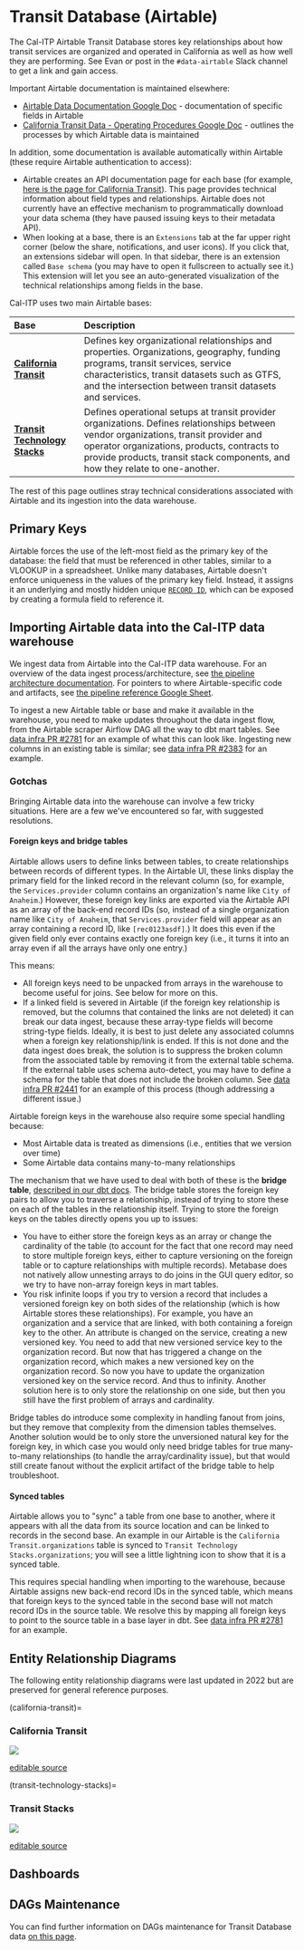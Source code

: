 # Transit Database (Airtable)

The Cal-ITP Airtable Transit Database stores key relationships about how transit services are organized and operated in California as well as how well they are performing. See Evan or post in the `#data-airtable` Slack channel to get a link and gain access.

Important Airtable documentation is maintained elsewhere:

- [Airtable Data Documentation Google Doc](https://docs.google.com/document/d/1KvlYRYB8cnyTOkT1Q0BbBmdQNguK_AMzhSV5ELXiZR4/edit#heading=h.u7y2eosf0i1d) - documentation of specific fields in Airtable
- [California Transit Data - Operating Procedures Google Doc](https://docs.google.com/document/d/1IO8x9-31LjwmlBDH0Jri-uWI7Zygi_IPc9nqd7FPEQM/edit#) -  outlines the processes by which Airtable data is maintained

In addition, some documentation is available automatically within Airtable (these require Airtable authentication to access):

- Airtable creates an API documentation page for each base (for example, [here is the page for California Transit](https://airtable.com/appPnJWrQ7ui4UmIl/api/docs)). This page provides technical information about field types and relationships. Airtable does not currently have an effective mechanism to programmatically download your data schema (they have paused issuing keys to their metadata API).
- When looking at a base, there is an `Extensions` tab at the far upper right corner (below the share, notifications, and user icons). If you click that, an extensions sidebar will open. In that sidebar, there is an extension called `Base schema` (you may have to open it fullscreen to actually see it.) This extension will let you see an auto-generated visualization of the technical relationships among fields in the base.

Cal-ITP uses two main Airtable bases:

| **Base**                                                    | **Description**                                                                                                                                                                                                                                                       |
| :---------------------------------------------------------- | :-------------------------------------------------------------------------------------------------------------------------------------------------------------------------------------------------------------------------------------------------------------------- |
| [**California Transit**](#california-transit)               | Defines key organizational relationships and properties. Organizations, geography, funding programs,  transit services, service characteristics, transit datasets such as GTFS, and the intersection between transit datasets and services.                           |
| [**Transit Technology Stacks**](#transit-technology-stacks) | Defines operational setups at transit provider organizations. Defines relationships between vendor organizations, transit provider and operator organizations, products, contracts to provide products, transit stack components, and how they relate to one-another. |

The rest of this page outlines stray technical considerations associated with Airtable and its ingestion into the data warehouse.

## Primary Keys

Airtable forces the use of the left-most field as the primary key of the database: the field that must be referenced in other tables, similar to a VLOOKUP in a spreadsheet. Unlike many databases, Airtable doesn't enforce uniqueness in the values of the primary key field.  Instead, it assigns it an underlying and mostly hidden unique [`RECORD ID`](https://support.airtable.com/hc/en-us/articles/360051564873-Record-ID), which can be exposed by creating a formula field to reference it.

## Importing Airtable data into the Cal-ITP data warehouse

We ingest data from Airtable into the Cal-ITP data warehouse. For an overview of the data ingest process/architecture, see [the pipeline architecture documentation](architecture-data). For pointers to where Airtable-specific code and artifacts, see [the pipeline reference Google Sheet](https://docs.google.com/spreadsheets/d/1bv1K5lZMnq1eCSZRy3sPd3MgbdyghrMl4u8HvjNjWPw/edit#gid=0).

To ingest a new Airtable table or base and make it available in the warehouse, you need to make updates throughout the data ingest flow, from the Airtable scraper Airflow DAG all the way to dbt mart tables. See [data infra PR #2781](https://github.com/cal-itp/data-infra/pull/2781) for an example of what this can look like. Ingesting new columns in an existing table is similar; see [data infra PR #2383](https://github.com/cal-itp/data-infra/pull/2383) for an example.

### Gotchas

Bringing Airtable data into the warehouse can involve a few tricky situations. Here are a few we've encountered so far, with suggested resolutions.

#### Foreign keys and bridge tables

Airtable allows users to define links between tables, to create relationships between records of different types. In the Airtable UI, these links display the primary field for the linked record in the relevant column (so, for example, the `Services.provider` column contains an organization's name like `City of Anaheim`.) However, these foreign key links are exported via the Airtable API as an array of the back-end record IDs (so, instead of a single organization name like `City of Anaheim`, that `Services.provider` field will appear as an array containing a record ID, like `[rec0123asdf]`.) It does this even if the given field only ever contains exactly one foreign key (i.e., it turns it into an array even if all the arrays have only one entry.)

This means:

- All foreign keys need to be unpacked from arrays in the warehouse to become useful for joins. See below for more on this.
- If a linked field is severed in Airtable (if the foreign key relationship is removed, but the columns that contained the links are not deleted) it can break our data ingest, because these array-type fields will become string-type fields. Ideally, it is best to just delete any associated columns when a foreign key relationship/link is ended. If this is not done and the data ingest does break, the solution is to suppress the broken column from the associated table by removing it from the external table schema. If the external table uses schema auto-detect, you may have to define a schema for the table that does not include the broken column. See [data infra PR #2441](https://github.com/cal-itp/data-infra/pull/2441) for an example of this process (though addressing a different issue.)

Airtable foreign keys in the warehouse also require some special handling because:

- Most Airtable data is treated as dimensions (i.e., entities that we version over time)
- Some Airtable data contains many-to-many relationships

The mechanism that we have used to deal with both of these is the **bridge table**, [described in our dbt docs](https://dbt-docs.calitp.org/#!/overview). The bridge table stores the foreign key pairs to allow you to traverse a relationship, instead of trying to store these on each of the tables in the relationship itself. Trying to store the foreign keys on the tables directly opens you up to issues:

- You have to either store the foreign keys as an array or change the cardinality of the table (to account for the fact that one record may need to store multiple foreign keys, either to capture versioning on the foreign table or to capture relationships with multiple records). Metabase does not natively allow unnesting arrays to do joins in the GUI query editor, so we try to have non-array foreign keys in mart tables.
- You risk infinite loops if you try to version a record that includes a versioned foreign key on both sides of the relationship (which is how Airtable stores these relationships). For example, you have an organization and a service that are linked, with both containing a foreign key to the other. An attribute is changed on the service, creating a new versioned key. You need to add that new versioned service key to the organization record. But now that has triggered a change on the organization record, which makes a new versioned key on the organization record. So now you have to update the organization versioned key on the service record. And thus to infinity. Another solution here is to only store the relationship on one side, but then you still have the first problem of arrays and cardinality.

Bridge tables do introduce some complexity in handling fanout from joins, but they remove that complexity from the dimension tables themselves. Another solution would be to only store the unversioned natural key for the foreign key, in which case you would only need bridge tables for true many-to-many relationships (to handle the array/cardinality issue), but that would still create fanout without the explicit artifact of the bridge table to help troubleshoot.

#### Synced tables

Airtable allows you to "sync" a table from one base to another, where it appears with all the data from its source location and can be linked to records in the second base. An example in our Airtable is the `California Transit.organizations` table is synced to `Transit Technology Stacks.organizations`; you will see a little lightning icon to show that it is a synced table.

This requires special handling when importing to the warehouse, because Airtable assigns new back-end record IDs in the synced table, which means that foreign keys to the synced table in the second base will not match record IDs in the source table. We resolve this by mapping all foreign keys to point to the source table in a base layer in dbt. See [data infra PR #2781](https://github.com/cal-itp/data-infra/pull/2781) for an example.

## Entity Relationship Diagrams

The following entity relationship diagrams were last updated in 2022 but are preserved for general reference purposes.

(california-transit)=

### California Transit

[![](https://mermaid.ink/img/pako:eNqVVEtv4jAQ_iuWz0W9c1stbbWHbhFw5DLEEzJax07HDqss4b_vOCQQXlLLBSX6XuP5nL3OvEE91cgzgi1DuXZKfh-8BUf_IJJ36tBOJn6vlsg7ynCq1roEB1sMa_0ltK-QIT6C-w7-FvMwgwgBY6Jk3oW6_BalYm_q7HuUemMpFEfOY9b4XaJRUBUwuqj8GO3zu9btQxEwJTkKEZnc9sta7a3W-_zjebGa_1C5ZxULVJIO0sN3RCRQolYWnEt5oI6FZ4rNQ9VHw7bqp69dbN7QS6OqounlCwTzWQPLwGgUuUHnCq3atgs4t5DhhYbBkDFtMKiso0ws7tCKkoQqjwFG8V4l77KR4y0HxeuRoaosiVr05wL0vQ3D8kc9Pu4dIoMLFAer3qx2Rk5tzilu2V2C9oKcC-DUzQUZ5AV-1sRYpiLdml1mS6QXS1uSwsbm5HLDsvLvgtCwA5Pt93czX3ck_Y3oX6WLkTQYc4tZlBVtmsF7dHGG2e4wKS2mrJiCkM8VXkH4c_c8Bep3GJ7_ehaAPxXiFdG8Y2TKwtCoq5t7bkIqJqOVne5QiaLnCE7mO9v_Xs1-SUMGpXEJQtIqvDXinueUEdgEV0acujz6SZco3SIj38h90ltrcSxxrY8xcqhtTE4HgdaVEPHFUPSsp5FrfNJyjfyycdnwfMT0H1s9zcEGPPwHJNjt_A)](https://mermaid-js.github.io/mermaid-live-editor/edit/#pako:eNqVVEtv4jAQ_iuWz0W9c1stbbWHbhFw5DLEEzJax07HDqss4b_vOCQQXlLLBSX6XuP5nL3OvEE91cgzgi1DuXZKfh-8BUf_IJJ36tBOJn6vlsg7ynCq1roEB1sMa_0ltK-QIT6C-w7-FvMwgwgBY6Jk3oW6_BalYm_q7HuUemMpFEfOY9b4XaJRUBUwuqj8GO3zu9btQxEwJTkKEZnc9sta7a3W-_zjebGa_1C5ZxULVJIO0sN3RCRQolYWnEt5oI6FZ4rNQ9VHw7bqp69dbN7QS6OqounlCwTzWQPLwGgUuUHnCq3atgs4t5DhhYbBkDFtMKiso0ws7tCKkoQqjwFG8V4l77KR4y0HxeuRoaosiVr05wL0vQ3D8kc9Pu4dIoMLFAer3qx2Rk5tzilu2V2C9oKcC-DUzQUZ5AV-1sRYpiLdml1mS6QXS1uSwsbm5HLDsvLvgtCwA5Pt93czX3ck_Y3oX6WLkTQYc4tZlBVtmsF7dHGG2e4wKS2mrJiCkM8VXkH4c_c8Bep3GJ7_ehaAPxXiFdG8Y2TKwtCoq5t7bkIqJqOVne5QiaLnCE7mO9v_Xs1-SUMGpXEJQtIqvDXinueUEdgEV0acujz6SZco3SIj38h90ltrcSxxrY8xcqhtTE4HgdaVEPHFUPSsp5FrfNJyjfyycdnwfMT0H1s9zcEGPPwHJNjt_A)

[editable source](https://mermaid-js.github.io/mermaid-live-editor/edit/#pako:eNqVVEtv4jAQ_iuWz0W9c1stbbWHbhFw5DLEEzJax07HDqss4b_vOCQQXlLLBSX6XuP5nL3OvEE91cgzgi1DuXZKfh-8BUf_IJJ36tBOJn6vlsg7ynCq1roEB1sMa_0ltK-QIT6C-w7-FvMwgwgBY6Jk3oW6_BalYm_q7HuUemMpFEfOY9b4XaJRUBUwuqj8GO3zu9btQxEwJTkKEZnc9sta7a3W-_zjebGa_1C5ZxULVJIO0sN3RCRQolYWnEt5oI6FZ4rNQ9VHw7bqp69dbN7QS6OqounlCwTzWQPLwGgUuUHnCq3atgs4t5DhhYbBkDFtMKiso0ws7tCKkoQqjwFG8V4l77KR4y0HxeuRoaosiVr05wL0vQ3D8kc9Pu4dIoMLFAer3qx2Rk5tzilu2V2C9oKcC-DUzQUZ5AV-1sRYpiLdml1mS6QXS1uSwsbm5HLDsvLvgtCwA5Pt93czX3ck_Y3oX6WLkTQYc4tZlBVtmsF7dHGG2e4wKS2mrJiCkM8VXkH4c_c8Bep3GJ7_ehaAPxXiFdG8Y2TKwtCoq5t7bkIqJqOVne5QiaLnCE7mO9v_Xs1-SUMGpXEJQtIqvDXinueUEdgEV0acujz6SZco3SIj38h90ltrcSxxrY8xcqhtTE4HgdaVEPHFUPSsp5FrfNJyjfyycdnwfMT0H1s9zcEGPPwHJNjt_A)

(transit-technology-stacks)=

### Transit Stacks

[![](https://mermaid.ink/img/pako:eNqdk7tuwzAMRX9F0JzH7jXp0ClF09ELITGyAFs0KClFG-ffS7_6SNu0iEbp3MtLSjppQxZ1oZG3HhxDUwYla8cOgn-F5ClEde6WSzqpPfLRGyxUqRsI4DCW-kecBnxDITGY1PP0HP4PV1Tb6_QDk80jHLGuB3jEp4wbaloKGJIoVqvuS3YfVY5oVSLV1hDWYy9rapEh4Vz3N6NPpcUoSlQF8bqoU-8bk0wa9cH9JbwYi-hapqO3ffaKKbvqo-9HrMcRVb79ZtZ1Q4rL_d50x975AEOcOJ4rMwNzulvNn4Adpht9pwlsIcHeVNhA73gfxSUENEmGkKOkLrVe6Aa5AW_lHZ9651InEchV9hKLB8j1UPMsaG6t3PKd9YlYFweoIy405ET7l2B0kTjjDE0_YqLOb7JEHuQ)](https://mermaid-js.github.io/mermaid-live-editor/edit/#pako:eNqdk7tuwzAMRX9F0JzH7jXp0ClF09ELITGyAFs0KClFG-ffS7_6SNu0iEbp3MtLSjppQxZ1oZG3HhxDUwYla8cOgn-F5ClEde6WSzqpPfLRGyxUqRsI4DCW-kecBnxDITGY1PP0HP4PV1Tb6_QDk80jHLGuB3jEp4wbaloKGJIoVqvuS3YfVY5oVSLV1hDWYy9rapEh4Vz3N6NPpcUoSlQF8bqoU-8bk0wa9cH9JbwYi-hapqO3ffaKKbvqo-9HrMcRVb79ZtZ1Q4rL_d50x975AEOcOJ4rMwNzulvNn4Adpht9pwlsIcHeVNhA73gfxSUENEmGkKOkLrVe6Aa5AW_lHZ9651InEchV9hKLB8j1UPMsaG6t3PKd9YlYFweoIy405ET7l2B0kTjjDE0_YqLOb7JEHuQ)

[editable source](https://mermaid-js.github.io/mermaid-live-editor/edit/#pako:eNqdk7tuwzAMRX9F0JzH7jXp0ClF09ELITGyAFs0KClFG-ffS7_6SNu0iEbp3MtLSjppQxZ1oZG3HhxDUwYla8cOgn-F5ClEde6WSzqpPfLRGyxUqRsI4DCW-kecBnxDITGY1PP0HP4PV1Tb6_QDk80jHLGuB3jEp4wbaloKGJIoVqvuS3YfVY5oVSLV1hDWYy9rapEh4Vz3N6NPpcUoSlQF8bqoU-8bk0wa9cH9JbwYi-hapqO3ffaKKbvqo-9HrMcRVb79ZtZ1Q4rL_d50x975AEOcOJ4rMwNzulvNn4Adpht9pwlsIcHeVNhA73gfxSUENEmGkKOkLrVe6Aa5AW_lHZ9651InEchV9hKLB8j1UPMsaG6t3PKd9YlYFweoIy405ET7l2B0kTjjDE0_YqLOb7JEHuQ)

## Dashboards

## DAGs Maintenance

You can find further information on DAGs maintenance for Transit Database data [on this page](dags-maintenance).
